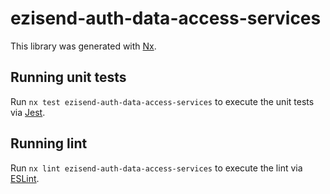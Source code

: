 # ezisend-auth-data-access-services

This library was generated with [Nx](https://nx.dev).

## Running unit tests

Run `nx test ezisend-auth-data-access-services` to execute the unit tests via [Jest](https://jestjs.io).

## Running lint

Run `nx lint ezisend-auth-data-access-services` to execute the lint via [ESLint](https://eslint.org/).
